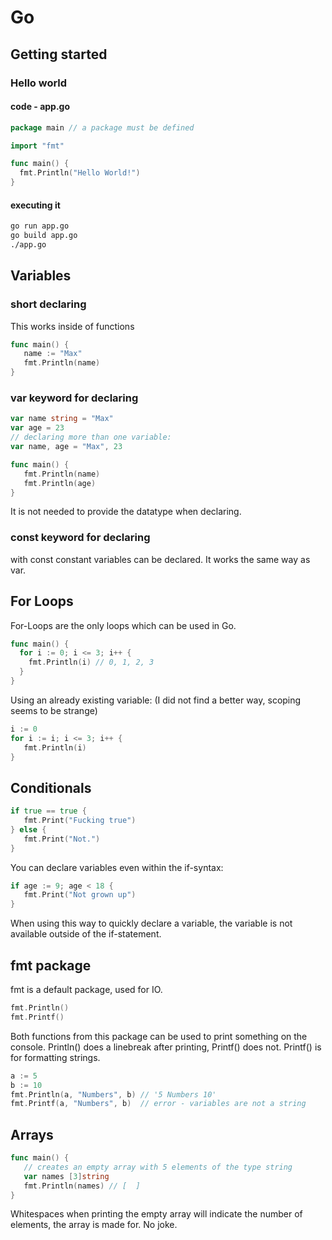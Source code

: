 # Go

## Getting started

### Hello world

#### code - app.go

```go
package main // a package must be defined

import "fmt"

func main() {
  fmt.Println("Hello World!")
}

```

#### executing it

```bash
go run app.go
go build app.go
./app.go
```

## Variables

### short declaring

This works inside of functions

```go
func main() {
   name := "Max"
   fmt.Println(name)
}
```

### var keyword for declaring

```go
var name string = "Max"
var age = 23
// declaring more than one variable:
var name, age = "Max", 23

func main() {
   fmt.Println(name)
   fmt.Println(age)
}
```

It is not needed to provide the datatype when declaring.

### const keyword for declaring

with const constant variables can be declared. It works the same way as var.

## For Loops
For-Loops are the only loops which can be used in Go. 
```go
func main() {
  for i := 0; i <= 3; i++ {
    fmt.Println(i) // 0, 1, 2, 3
  }
}
```

Using an already existing variable: (I did not find a better way, scoping seems to be strange)

```go
i := 0
for i := i; i <= 3; i++ {
   fmt.Println(i)
}
```

## Conditionals

```go
if true == true {
   fmt.Print("Fucking true")
} else {
   fmt.Print("Not.")
}
```

You can declare variables even within the if-syntax:

```go
if age := 9; age < 18 {
   fmt.Print("Not grown up")
}
```

When using this way to quickly declare a variable, the variable is not available outside of the if-statement.

## fmt package

fmt is a default package, used for IO.

```go
fmt.Println()
fmt.Printf()
```

Both functions from this package can be used to print something on the console.
Println() does a linebreak after printing, Printf() does not.
Printf() is for formatting strings.

```go
a := 5
b := 10
fmt.Println(a, "Numbers", b) // '5 Numbers 10'
fmt.Printf(a, "Numbers", b)  // error - variables are not a string
```

## Arrays

```go
func main() {
   // creates an empty array with 5 elements of the type string
   var names [3]string
   fmt.Println(names) // [  ]
}
```

Whitespaces when printing the empty array will indicate the number of elements, the array is made for.
No joke.
